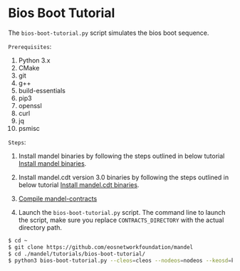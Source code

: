 # Bios Boot Tutorial

The `bios-boot-tutorial.py` script simulates the bios boot sequence.

``Prerequisites``:

1. Python 3.x
2. CMake
3. git
4. g++
5. build-essentials
6. pip3
7. openssl
8. curl
9. jq
10. psmisc


``Steps``:

1. Install mandel binaries by following the steps outlined in below tutorial
[Install mandel binaries](https://github.com/eosnetworkfoundation/mandel/releases).

2. Install mandel.cdt version 3.0 binaries by following the steps outlined in below tutorial
[Install mandel.cdt binaries](https://github.com/eosnetworkfoundation/mandel.cdt/releases).

3. [Compile mandel-contracts](https://github.com/eosnetworkfoundation/mandel-contracts#build-system-contracts)

4. Launch the `bios-boot-tutorial.py` script.
The command line to launch the script, make sure you replace `CONTRACTS_DIRECTORY` with the actual directory path.

```bash
$ cd ~
$ git clone https://github.com/eosnetworkfoundation/mandel
$ cd ./mandel/tutorials/bios-boot-tutorial/
$ python3 bios-boot-tutorial.py --cleos=cleos --nodeos=nodeos --keosd=keosd --contracts-dir="CONTRACTS_DIRECTORY" -w -a

```
